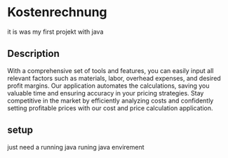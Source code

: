 # Kostenrechnung
it is was my first projekt with java

## Description
With a comprehensive set of tools and features, you can easily input all relevant factors such as materials, labor, overhead expenses, and desired profit margins. Our application automates the calculations, saving you valuable time and ensuring accuracy in your pricing strategies. Stay competitive in the market by efficiently analyzing costs and confidently setting profitable prices with our cost and price calculation application.

## setup 
just need a running java runing java envirement

